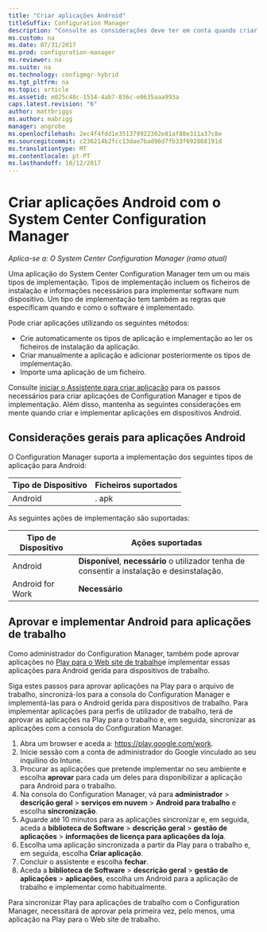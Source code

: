```yaml
---
title: "Criar aplicações Android"
titleSuffix: Configuration Manager
description: "Consulte as considerações deve ter em conta quando criar e implementar aplicações em dispositivos Android."
ms.custom: na
ms.date: 07/31/2017
ms.prod: configuration-manager
ms.reviewer: na
ms.suite: na
ms.technology: configmgr-hybrid
ms.tgt_pltfrm: na
ms.topic: article
ms.assetid: e025c48c-1514-4ab7-836c-e0635aaa993a
caps.latest.revision: "6"
author: mattbriggs
ms.author: mabrigg
manager: angrobe
ms.openlocfilehash: 2ec4f4fdd1e351379922302e81af88e311a37c8e
ms.sourcegitcommit: c236214b2fcc13dae7bad96d7fb33f692868191d
ms.translationtype: MT
ms.contentlocale: pt-PT
ms.lasthandoff: 10/12/2017
---
```

# <a name="create-android-applications-with-system-center-configuration-manager"></a>Criar aplicações Android com o System Center Configuration Manager

*Aplica-se a: O System Center Configuration Manager (ramo atual)*

Uma aplicação do System Center Configuration Manager tem um ou mais tipos de implementação. Tipos de implementação incluem os ficheiros de instalação e informações necessários para implementar software num dispositivo. Um tipo de implementação tem também as regras que especificam quando e como o software é implementado.  

 Pode criar aplicações utilizando os seguintes métodos:  

-   Crie automaticamente os tipos de aplicação e implementação ao ler os ficheiros de instalação da aplicação.  
-   Criar manualmente a aplicação e adicionar posteriormente os tipos de implementação.  
-   Importe uma aplicação de um ficheiro.  

Consulte [iniciar o Assistente para criar aplicação](../../apps/deploy-use/create-applications.md#start-the-create-application-wizard) para os passos necessários para criar aplicações de Configuration Manager e tipos de implementação. Além disso, mantenha as seguintes considerações em mente quando criar e implementar aplicações em dispositivos Android.  

## <a name="general-considerations-for-android-apps"></a>Considerações gerais para aplicações Android

O Configuration Manager suporta a implementação dos seguintes tipos de aplicação para Android:

|Tipo de Dispositivo|Ficheiros suportados|
|-|-|
|Android|. apk|

As seguintes ações de implementação são suportadas:

|Tipo de Dispositivo|Ações suportadas|
|-|-|
|Android|**Disponível**, **necessário** o utilizador tenha de consentir a instalação e desinstalação.|
|Android for Work | **Necessário** |

## <a name="approve-and-deploy-android-for-work-apps"></a>Aprovar e implementar Android para aplicações de trabalho
Como administrador do Configuration Manager, também pode aprovar aplicações no [Play para o Web site de trabalho](https://play.google.com/work)e implementar essas aplicações para Android gerida para dispositivos de trabalho.

Siga estes passos para aprovar aplicações na Play para o arquivo de trabalho, sincronizá-los para a consola do Configuration Manager e implementá-las para o Android gerida para dispositivos de trabalho. Para implementar aplicações para perfis de utilizador de trabalho, terá de aprovar as aplicações na Play para o trabalho e, em seguida, sincronizar as aplicações com a consola do Configuration Manager.

1. Abra um browser e aceda a: https://play.google.com/work.
2. Inicie sessão com a conta de administrador do Google vinculado ao seu inquilino do Intune.
3. Procurar as aplicações que pretende implementar no seu ambiente e escolha **aprovar** para cada um deles para disponibilizar a aplicação para Android para o trabalho.
4. Na consola do Configuration Manager, vá para **administrador** > **descrição geral** > **serviços em nuvem** > **Android para trabalho** e escolha **sincronização**.
5. Aguarde até 10 minutos para as aplicações sincronizar e, em seguida, aceda a **biblioteca de Software** > **descrição geral** > **gestão de aplicações** > **informações de licença para aplicações da loja**.
6. Escolha uma aplicação sincronizada a partir da Play para o trabalho e, em seguida, escolha **Criar aplicação**.
7. Concluir o assistente e escolha **fechar**.
8. Aceda a **biblioteca de Software** > **descrição geral** > **gestão de aplicações** > **aplicações**, escolha um Android para a aplicação de trabalho e implementar como habitualmente.

Para sincronizar Play para aplicações de trabalho com o Configuration Manager, necessitará de aprovar pela primeira vez, pelo menos, uma aplicação na Play para o Web site de trabalho.
